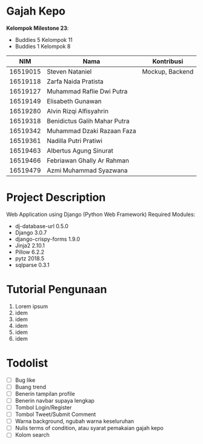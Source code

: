 # Gajah Kepo
**Kelompok Milestone 23**:
- Buddies 5 Kelompok 11
- Buddies 1 Kelompok 8

| NIM      | Nama                         | Kontribusi |
|----------|------------------------------|------------|
| 16519015 | Steven Nataniel              | Mockup, Backend |
| 16519118 | Zarfa Naida Pratista         |            |
| 16519127 | Muhammad Raflie Dwi Putra    |            |
| 16519149 | Elisabeth Gunawan            |            |
| 16519280 | Alvin Rizqi Alfisyahrin      |            |
| 16519318 | Benidictus Galih Mahar Putra |            |
| 16519342 | Muhammad Dzaki Razaan Faza   |            |
| 16519361 | Nadilla Putri Pratiwi        |            |
| 16519463 | Albertus Agung Sinurat       |            |
| 16519466 | Febriawan Ghally Ar Rahman   |            |
| 16519479 | Azmi Muhammad Syazwana       |            |

# Project Description
Web Application using Django (Python Web Framework)
Required Modules:
- dj-database-url 0.5.0
- Django 3.0.7
- django-crispy-forms 1.9.0
- Jinja2 2.10.1
- Pillow 6.2.2
- pytz 2018.5
- sqlparse 0.3.1

# Tutorial Pengunaan
1. Lorem ipsum
2. idem
3. idem
4. idem
5. idem
6. idem

# Todolist
- [ ] Bug like
- [ ] Buang trend
- [ ] Benerin tampilan profile
- [ ] Benerin navbar supaya lengkap
- [ ] Tombol Login/Register
- [ ] Tombol Tweet/Submit Comment
- [ ] Warna background, ngubah warna keseluruhan
- [ ] Nulis terms of condition, atau syarat pemakaian gajah kepo
- [ ] Kolom search
